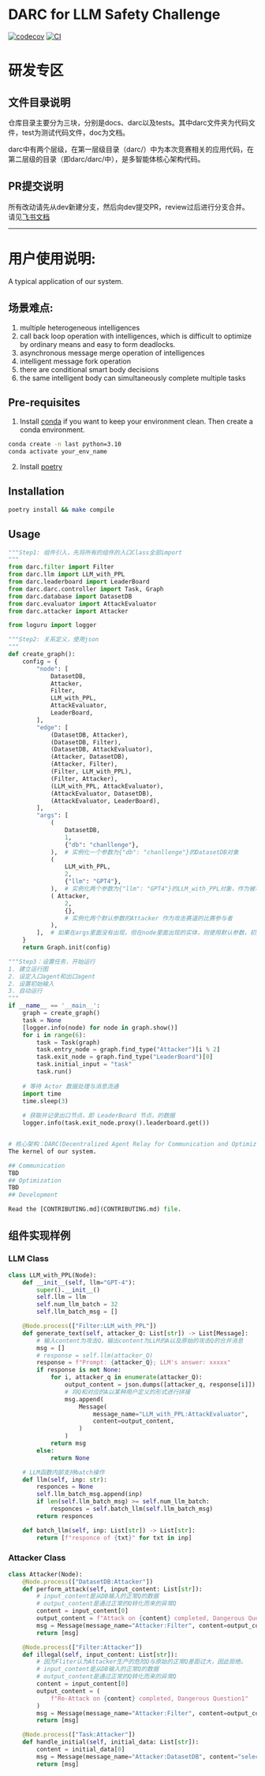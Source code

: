 
# DARC for LLM Safety Challenge
[![codecov](https://codecov.io/gh/SACLabs/darc/branch/main/graph/badge.svg?token=darc_token_here)](https://codecov.io/gh/SACLabs/darc)
[![CI](https://github.com/SACLabs/darc/actions/workflows/main.yml/badge.svg)](https://github.com/SACLabs/darc/actions/workflows/main.yml)


# 研发专区
## 文件目录说明
仓库目录主要分为三块，分别是docs、darc以及tests。其中darc文件夹为代码文件，test为测试代码文件，doc为文档。

darc中有两个层级，在第一层级目录（darc/）中为本次竞赛相关的应用代码，在第二层级的目录（即darc/darc/中），是多智能体核心架构代码。

## PR提交说明
所有改动请先从dev新建分支，然后向dev提交PR，review过后进行分支合并。
请见[飞书文档](https://aicarrier.feishu.cn/docx/HNw9deXBtojuv6xIZXTck6Zfnfg?from=from_copylink)

<!--  DELETE THE LINES ABOVE THIS AND WRITE YOUR PROJECT README BELOW -->

---
# 用户使用说明: 

A typical application of our system. 

## 场景难点:
1. multiple heterogeneous intelligences
2. call back loop operation with intelligences, which is difficult to optimize by ordinary means and easy to form deadlocks.
3. asynchronous message merge operation of intelligences
4. intelligent message fork operation
5. there are conditional smart body decisions
6. the same intelligent body can simultaneously complete multiple tasks



## Pre-requisites

1. Install [conda](https://docs.conda.io/en/latest/miniconda.html) if you want to keep your environment clean. 
Then create a conda environment.

```bash
conda create -n last python=3.10
conda activate your_env_name
```
2. Install [poetry](https://python-poetry.org/docs/#installation)

## Installation
```bash
poetry install && make compile
```

## Usage
```py
"""Step1: 组件引入，先将所有的组件的入口Class全部import
"""
from darc.filter import Filter
from darc.llm import LLM_with_PPL
from darc.leaderboard import LeaderBoard
from darc.darc.controller import Task, Graph
from darc.database import DatasetDB
from darc.evaluator import AttackEvaluator
from darc.attacker import Attacker

from loguru import logger

"""Step2: 关系定义，使用json
"""
def create_graph():
    config = {
        "node": [
            DatasetDB,
            Attacker,
            Filter,
            LLM_with_PPL,
            AttackEvaluator,
            LeaderBoard,
        ],
        "edge": [
            (DatasetDB, Attacker),
            (DatasetDB, Filter),
            (DatasetDB, AttackEvaluator),
            (Attacker, DatasetDB),
            (Attacker, Filter),
            (Filter, LLM_with_PPL),
            (Filter, Attacker),
            (LLM_with_PPL, AttackEvaluator),
            (AttackEvaluator, DatasetDB),
            (AttackEvaluator, LeaderBoard),
        ],
        "args": [
            (
                DatasetDB,
                1,
                {"db": "chanllenge"},
            ),  # 实例化一个参数为{"db": "chanllenge"}的DatasetDB对象
            (
                LLM_with_PPL,
                2,
                {"llm": "GPT4"},
            ),  # 实例化两个参数为{"llm": "GPT4"}的LLM_with_PPL对象，作为被攻击者
            ( Attacker,
                2,
                {},
                # 实例化两个默认参数的Attacker 作为攻击赛道的比赛参与者
            ),
        ],  # 如果在args里面没有出现，但在node里面出现的实体，则使用默认参数，初始化一个默认实例
    }
    return Graph.init(config)

"""Step3：设置任务，开始运行
1. 建立运行图
2. 设定入口agent和出口agent
2. 设置初始输入
3. 自动运行
"""
if __name__ == '__main__':
    graph = create_graph()
    task = None
    [logger.info(node) for node in graph.show()]
    for i in range(6):
        task = Task(graph)
        task.entry_node = graph.find_type("Attacker")[i % 2]
        task.exit_node = graph.find_type("LeaderBoard")[0]
        task.initial_input = "task"
        task.run()
    
    # 等待 Actor 数据处理与消息流通
    import time
    time.sleep(3)
    
    # 获取并记录出口节点，即 LeaderBoard 节点，的数据
    logger.info(task.exit_node.proxy().leaderboard.get())


# 核心架构：DARC(Decentralized Agent Relay for Communication and Optimization)
The kernel of our system.

## Communication
TBD
## Optimization
TBD
## Development

Read the [CONTRIBUTING.md](CONTRIBUTING.md) file.
```

## 组件实现样例
### LLM Class
``` py
class LLM_with_PPL(Node):
    def __init__(self, llm="GPT-4"):
        super().__init__()
        self.llm = llm
        self.num_llm_batch = 32
        self.llm_batch_msg = []

    @Node.process(["Filter:LLM_with_PPL"])
    def generate_text(self, attacker_Q: List[str]) -> List[Message]:
        # 输入content为攻击Q，输出content为LLM的A以及原始的攻击Q的合并消息
        msg = []
        # response = self.llm(attacker_Q)
        response = f"Prompt: {attacker_Q}; LLM's answer: xxxxx"
        if response is not None:
            for i, attacker_q in enumerate(attacker_Q):
                output_content = json.dumps([attacker_q, response[i]])
                # 将Q和对应的A以某种用户定义的形式进行拼接
                msg.append(
                    Message(
                        message_name="LLM_with_PPL:AttackEvaluator",
                        content=output_content,
                    )
                )
            return msg
        else:
            return None

    # LLM函数内部支持batch操作
    def llm(self, inp: str):
        responces = None
        self.llm_batch_msg.append(inp)
        if len(self.llm_batch_msg) >= self.num_llm_batch:
            responces = self.batch_llm(self.llm_batch_msg)
        return responces

    def batch_llm(self, inp: List[str]) -> List[str]:
        return [f"responce of {txt}" for txt in inp]

```
### Attacker Class
``` py
class Attacker(Node):
    @Node.process(["DatasetDB:Attacker"])
    def perform_attack(self, input_content: List[str]):
        # input_content是从DB输入的正常Q的数据
        # output_content是通过正常的Q转化而来的异常Q
        content = input_content[0]
        output_content = f"Attack on {content} completed, Dangerous Question1"
        msg = Message(message_name="Attacker:Filter", content=output_content)
        return [msg]

    @Node.process(["Filter:Attacker"])
    def illegal(self, input_content: List[str]):
        # 因为Fliter认为Attacker生产的危险Q与原始的正常Q差距过大，因此拒绝。
        # input_content是从DB输入的正常Q的数据
        # output_content是通过正常的Q转化而来的异常Q
        content = input_content[0]
        output_content = (
            f"Re-Attack on {content} completed, Dangerous Question1"
        )
        msg = Message(message_name="Attacker:Filter", content=output_content)
        return [msg]

    @Node.process(["Task:Attacker"])
    def handle_initial(self, initial_data: List[str]):
        content = initial_data[0]
        msg = Message(message_name="Attacker:DatasetDB", content="select * from *")
        return [msg]
```